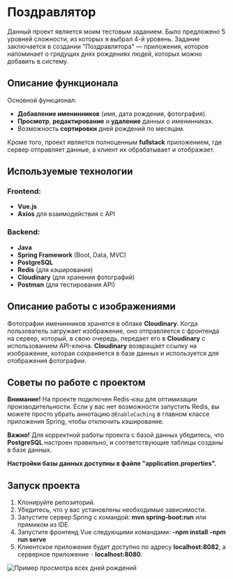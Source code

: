 # Поздравлятор

Данный проект является моим тестовым заданием. Было предложено 5 уровней сложности, из которых я выбрал 4-й уровень. Задание заключается в создании "Поздравлятора" — приложения, которое напоминает о грядущих днях рождениях людей, которых можно добавить в систему. 

## Описание функционала

Основной функционал:
- **Добавление именинников** (имя, дата рождения, фотография).
- **Просмотр**, **редактирование** и **удаление** данных о именинниках.
- Возможность **сортировки** дней рождений по месяцам.

Кроме того, проект является полноценным **fullstack** приложением, где сервер отправляет данные, а клиент их обрабатывает и отображает.

## Используемые технологии

### Frontend:
- **Vue.js**
- **Axios** для взаимодействия с API

### Backend:
- **Java**
- **Spring Framework** (Boot, Data, MVC)
- **PostgreSQL**
- **Redis** (для кэширования)
- **Cloudinary** (для хранения фотографий)
- **Postman** (для тестирования API)

## Описание работы с изображениями

Фотографии именинников хранятся в облаке **Cloudinary**. Когда пользователь загружает изображение, оно отправляется с фронтенда на сервер, который, в свою очередь, передает его в **Cloudinary** с использованием API-ключа. **Cloudinary** возвращает ссылку на изображение, которая сохраняется в базе данных и используется для отображения фотографии.

## Советы по работе с проектом

**Внимание!** На проекте подключен Redis-кэш для оптимизации производительности. Если у вас нет возможности запустить Redis, вы можете просто убрать аннотацию `@EnableCaching` в главном классе приложения Spring, чтобы отключить кэширование.

**Важно!** Для корректной работы проекта с базой данных убедитесь, что **PostgreSQL** настроен правильно, и соответствующие таблицы созданы в базе данных.

**Настройки базы данных доступны в файле "application.properties".**

## Запуск проекта

1. Клонируйте репозиторий.
2. Убедитесь, что у вас установлены необходимые зависимости.
3. Запустите сервер Spring с командой:
   **mvn spring-boot:run**
   или прямиком из IDE.
4. Запустите фронтенд Vue следующими командами:
   **-npm install** 
   **-npm run serve**
5. Клиентское приложение будет доступно по адресу **localhost:8082**, а серверное приложение - **localhost:8080**.


![Пример просмотра всех дней рождений](https://github.com/user-attachments/assets/57ade556-0510-4598-880a-b7a3ca524ecc)



